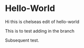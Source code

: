 # Hello-World
Hi this is chelseas edit of hello-world

This is to test adding in the branch

Subsequent test.

